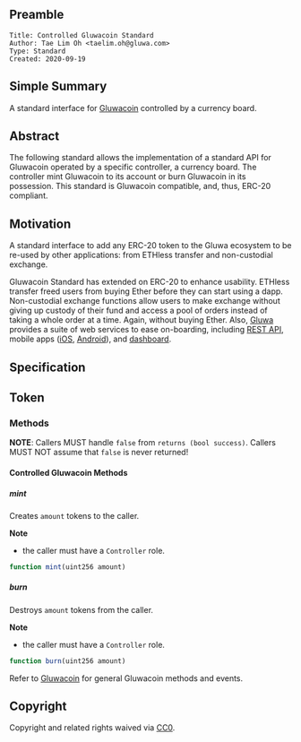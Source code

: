 ## Preamble

    Title: Controlled Gluwacoin Standard
    Author: Tae Lim Oh <taelim.oh@gluwa.com>
    Type: Standard
    Created: 2020-09-19


## Simple Summary

A standard interface for [Gluwacoin](https://gluwacoin.com) controlled by a currency board.


## Abstract

The following standard allows the implementation of a standard API for Gluwacoin operated by a specific controller, a currency board.
The controller mint Gluwacoin to its account or burn Gluwacoin in its possession.
This standard is Gluwacoin compatible, and, thus, ERC-20 compliant.


## Motivation

A standard interface to add any ERC-20 token to the Gluwa ecosystem to be re-used by other applications: 
from ETHless transfer and non-custodial exchange.

Gluwacoin Standard has extended on ERC-20 to enhance usability.
ETHless transfer freed users from buying Ether before they can start using a dapp.
Non-custodial exchange functions allow users to make exchange without giving up custody of their fund 
and access a pool of orders instead of taking a whole order at a time.
Again, without buying Ether.
Also, [Gluwa](https://gluwa.com) provides a suite of web services to ease on-boarding,
including [REST API](https://docs.gluwa.com/api/api), 
mobile apps ([iOS](https://apps.apple.com/app/gluwa/id1021292326), [Android](https://play.google.com/store/apps/details?id=com.gluwa.android)), 
and [dashboard](https://dashboard.gluwa.com/).


## Specification

## Token
### Methods

**NOTE**: Callers MUST handle `false` from `returns (bool success)`.
Callers MUST NOT assume that `false` is never returned!

#### Controlled Gluwacoin Methods



##### mint

Creates `amount` tokens to the caller.

**Note** 
- the caller must have a `Controller` role.

``` js
function mint(uint256 amount)
```



##### burn

Destroys `amount` tokens from the caller.

**Note** 
- the caller must have a `Controller` role.

``` js
function burn(uint256 amount)
```



Refer to [Gluwacoin](./Gluwacoin.md) for general Gluwacoin methods and events.

## Copyright
Copyright and related rights waived via [CC0](https://creativecommons.org/publicdomain/zero/1.0/).
